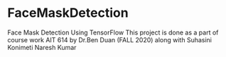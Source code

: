# FaceMaskDetection
Face Mask Detection Using TensorFlow 
This project is done as a part of course work AIT 614 by Dr.Ben Duan (FALL 2020)
along with Suhasini Konimeti Naresh Kumar
